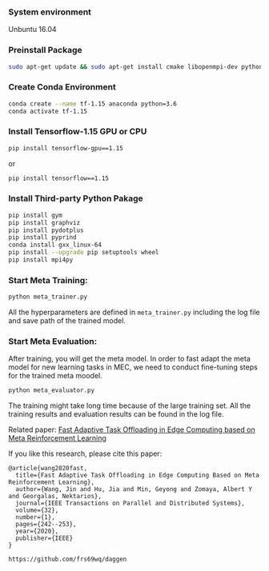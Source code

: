 ### System environment
Unbuntu 16.04

### Preinstall Package

```bash 
sudo apt-get update && sudo apt-get install cmake libopenmpi-dev python3-dev zlib1g-dev
```

### Create Conda Environment
```bash 
conda create --name tf-1.15 anaconda python=3.6
conda activate tf-1.15
```

### Install Tensorflow-1.15 GPU or CPU
```bash 
pip install tensorflow-gpu==1.15
```

or
```bash
pip install tensorflow==1.15
```

### Install Third-party Python Pakage
```bash
pip install gym
pip install graphviz
pip install pydotplus
pip install pyprind
conda install gxx_linux-64
pip install --upgrade pip setuptools wheel
pip install mpi4py
```
### Start Meta Training:
```bash
python meta_trainer.py
```
All the hyperparameters are defined in `meta_trainer.py` including the log file and save path of the trained model.

### Start Meta Evaluation:
After training, you will get the meta model. In order to fast adapt the meta model for new learning tasks in MEC, we need to conduct fine-tuning steps for the trained meta moodel.

```bash
python meta_evaluator.py
```

The training might take long time because of the large training set. All the training results and evaluation results can be found in the log file. 

Related paper: [Fast Adaptive Task Offloading in Edge Computing based on Meta Reinforcement Learning
](https://arxiv.org/abs/2008.02033)

If you like this research, please cite this paper:

```buildoutcfg
@article{wang2020fast,
  title={Fast Adaptive Task Offloading in Edge Computing Based on Meta Reinforcement Learning},
  author={Wang, Jin and Hu, Jia and Min, Geyong and Zomaya, Albert Y and Georgalas, Nektarios},
  journal={IEEE Transactions on Parallel and Distributed Systems},
  volume={32},
  number={1},
  pages={242--253},
  year={2020},
  publisher={IEEE}
}
```


```
https://github.com/frs69wq/daggen
```